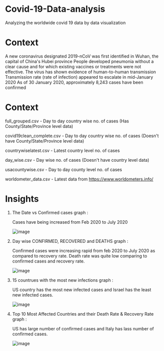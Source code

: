 

# Covid-19-Data-analysis
Analyzing the worldwide covid 19 data by data visualization

# Context
A new coronavirus designated 2019-nCoV was first identified in Wuhan, the capital of China's Hubei province
People developed pneumonia without a clear cause and for which existing vaccines or treatments were not effective.
The virus has shown evidence of human-to-human transmission
Transmission rate (rate of infection) appeared to escalate in mid-January 2020
As of 30 January 2020, approximately 8,243 cases have been confirmed

# Context
full_grouped.csv - Day to day country wise no. of cases (Has County/State/Province level data)

covid19clean_complete.csv - Day to day country wise no. of cases (Doesn't have County/State/Province level data)

countrywiselatest.csv - Latest country level no. of cases

day_wise.csv - Day wise no. of cases (Doesn't have country level data)

usacountywise.csv - Day to day county level no. of cases

worldometer_data.csv - Latest data from https://www.worldometers.info/

# Insights

1. The Date vs Confirmed cases graph :

   Cases have being increased from Feb 2020 to July 2020
   
   ![image](https://user-images.githubusercontent.com/98818569/156507637-c98c4ded-5e11-4dbc-945f-44f571d9979a.png)


2. Day wise CONFIRMED, RECOVERED and DEATHS graph :

   Confirmed cases were increasing rapid from feb 2020 to July 2020 as compared to recovery rate. Death rate was quite low comparing to confirmed cases and recovery rate.
   
   ![image](https://user-images.githubusercontent.com/98818569/156507736-7f1aed32-b598-4311-9a14-7966274f5fbc.png)


3. 15 countrues with the most new infections graph :

   US country has the most new infected cases and Israel has the least new infected cases.
   
   ![image](https://user-images.githubusercontent.com/98818569/156507818-c7fb8e09-8515-4c28-8c32-13aa50b1a869.png)


4. Top 10 Most Affected Countries and their Death Rate & Recovery Rate graph :

   US has large number of confirmed cases and Italy has lass number of confirmed cases.
   
   ![image](https://user-images.githubusercontent.com/98818569/156507879-3cde9364-a7fd-4583-b73c-cd1704027eb3.png)
